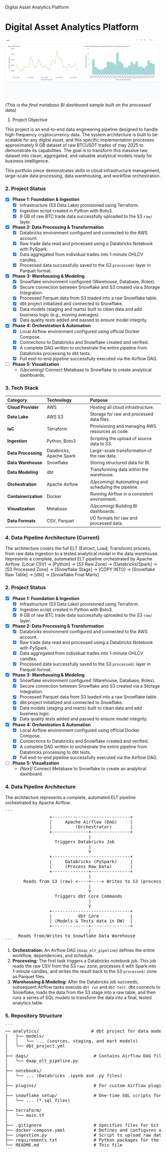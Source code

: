 Digital Asset Analytics Platform

# Digital Asset Analytics Platform

![Digital Asset Dashboard](metabase_image_sample/metabase_dasbord_test.png)
*(This is the final metabase BI dashboard sample built on the processed data)*



1. Project Objective

This project is an end-to-end data engineering pipeline designed to handle high-frequency cryptocurrency data. The system architecture is built to be scalable for any digital asset, and this specific implementation processes approximately 9 GB dataset of raw BTCUSDT trades of may 2025 to demonstrate its capabilities. The goal is to transform this massive raw dataset into clean, aggregated, and valuable analytical models ready for business intelligence.

This portfolio piece demonstrates skills in cloud infrastructure management, large-scale data processing, data warehousing, and workflow orchestration.



### 2. Project Status

* [x] **Phase 1: Foundation & Ingestion**
    * [x] Infrastructure (S3 Data Lake) provisioned using Terraform.
    * [x] Ingestion script created in Python with Boto3.
    * [x] 9 GB of raw BTC trade data successfully uploaded to the S3 `raw/` layer.
* [x] **Phase 2: Data Processing & Transformation**
    * [x] Databricks environment configured and connected to the AWS account.
    * [x] Raw trade data read and processed using a Databricks Notebook with PySpark.
    * [x] Data aggregated from individual trades into 1-minute OHLCV candles.
    * [x] Processed data successfully saved to the S3 `processed/` layer in Parquet format.
* [x] **Phase 3: Warehousing & Modeling**
    * [x] Snowflake environment configured (Warehouse, Database, Roles).
    * [x] Secure connection between Snowflake and S3 created via a Storage Integration.
    * [x] Processed Parquet data from S3 loaded into a raw Snowflake table.
    * [x] dbt project initialized and connected to Snowflake.
    * [x] Data models (staging and marts) built to clean data and add business logic (e.g., moving averages).
    * [x] Data quality tests added and passed to ensure model integrity.
* [x] **Phase 4: Orchestration & Automation**
    * [x] Local Airflow environment configured using official Docker Compose.
    * [x] Connections to Databricks and Snowflake created and verified.
    * [x] A complete DAG written to orchestrate the entire pipeline from Databricks processing to dbt tests.
    * [x] Full end-to-end pipeline successfully executed via the Airflow DAG.
* [ ] **Phase 5: Visualization**
    * *(Upcoming)* Connect Metabase to Snowflake to create analytical dashboards.


### 3. Tech Stack
| Category          | Technology                 | Purpose                                           |
| :---------------- | :------------------------- | :------------------------------------------------ |
| **Cloud Provider**| AWS                        | Hosting all cloud infrastructure.                 |
| **Data Lake** | AWS S3                     | Storage for raw and processed data files.         |
| **IaC** | Terraform                  | Provisioning and managing AWS resources as code.  |
| **Ingestion** | Python, Boto3              | Scripting the upload of source data to S3.        |
| **Data Processing** | Databricks, Apache Spark   | Large-scale transformation of the raw data.       |
| **Data Warehouse**| Snowflake                  |  Storing structured data for BI.      |
| **Data Modeling** | dbt                        |  Transforming data within the warehouse.|
| **Orchestration** | Apache Airflow             | *(Upcoming)* Automating and scheduling the pipeline.|
| **Containerization**| Docker                     | Running Airflow in a consistent environment.      |
| **Visualization** | Metabase                   | *(Upcoming)* Building BI dashboards.              |
| **Data Formats** | CSV, Parquet               | I/O formats for raw and processed data.           |



### 4. Data Pipeline Architecture (Current)

The architecture covers the full ELT (Extract, Load, Transform) process, from raw data ingestion to a tested analytical model in the data warehouse.
Itepresents a complete, automated ELT pipeline orchestrated by Apache Airflow.
[Local CSV] -> [Python] -> [S3 Raw Zone] -> [Databricks/Spark] -> [S3 Processed Zone] -> [Snowflake Stage] -> [COPY INTO] -> [Snowflake Raw Table] -> [dbt] -> [Snowflake Final Marts]


### 2. Project Status

* [x] **Phase 1: Foundation & Ingestion**
    * [x] Infrastructure (S3 Data Lake) provisioned using Terraform.
    * [x] Ingestion script created in Python with Boto3.
    * [x] 9 GB of raw BTC trade data successfully uploaded to the S3 `raw/` layer.
* [x] **Phase 2: Data Processing & Transformation**
    * [x] Databricks environment configured and connected to the AWS account.
    * [x] Raw trade data read and processed using a Databricks Notebook with PySpark.
    * [x] Data aggregated from individual trades into 1-minute OHLCV candles.
    * [x] Processed data successfully saved to the S3 `processed/` layer in Parquet format.
* [x] **Phase 3: Warehousing & Modeling**
    * [x] Snowflake environment configured (Warehouse, Database, Roles).
    * [x] Secure connection between Snowflake and S3 created via a Storage Integration.
    * [x] Processed Parquet data from S3 loaded into a raw Snowflake table.
    * [x] dbt project initialized and connected to Snowflake.
    * [x] Data models (staging and marts) built to clean data and add business logic.
    * [x] Data quality tests added and passed to ensure model integrity.
* [x] **Phase 4: Orchestration & Automation**
    * [x] Local Airflow environment configured using official Docker Compose.
    * [x] Connections to Databricks and Snowflake created and verified.
    * [x] A complete DAG written to orchestrate the entire pipeline from Databricks processing to dbt tests.
    * [x] Full end-to-end pipeline successfully executed via the Airflow DAG.
* [ ] **Phase 5: Visualization**
    * *(Next)* Connect Metabase to Snowflake to create an analytical dashboard.

### 4. Data Pipeline Architecture

The architecture represents a complete, automated ELT pipeline orchestrated by Apache Airflow.

<pre>
```
                 +------------------------------+
                 |     Apache Airflow (DAG)     |
                 |         (Orchestrator)       |
                 +--------------+---------------+
                                |
                   Triggers Databricks Job
                                |
                                V
                 +------------------------------+
                 |     Databricks (PySpark)     |
                 |     (Process Raw Data)       |
                 +--------------+---------------+
                                |
       Reads from S3 (raw) <----+----> Writes to S3 (processed)
                                |
                                V
                   Triggers dbt Core Commands
                                |
                                V
                 +------------------------------+
                 |          dbt Core            |
                 | (Models & Tests data in DW)  |
                 +--------------+---------------+
                                |
     Reads from/Writes to Snowflake Data Warehouse
```
</pre>




1.  **Orchestration:** An Airflow DAG (`daap_elt_pipeline`) defines the entire workflow, dependencies, and schedule.
2.  **Processing:** The first task triggers a Databricks notebook job. This job reads the raw CSV from the S3 `raw/` zone, processes it with Spark into 1-minute candles, and writes the result back to the S3 `processed/` zone as Parquet files.
3.  **Warehousing & Modeling:** After the Databricks job succeeds, subsequent Airflow tasks execute `dbt run` and `dbt test`. dbt connects to Snowflake, loads the data from the S3 stage into a raw table, and then runs a series of SQL models to transform the data into a final, tested analytics table.

### 5. Repository Structure

<pre>
```
── analytics/                    # dbt project for data modeling and transformation
│   ├── models/
│   │   └── ... (sources, staging, and mart models)
│   └── dbt_project.yml
│
├── dags/                         # Contains Airflow DAG file
│   └── daap_elt_pipeline.py
│
├── notebooks/
│   └── ... (Databricks .ipynb and .py files)
│
├── plugins/                      # For custom Airflow plugins (if any)
│
├── snowflake_setup/              # One-time SQL scripts for Snowflake setup
│   └── ... (*.sql files)
│
├── terraform/
│   └── main.tf
│
├── .gitignore                    # Specifies files for Git to ignore (e.g., .env, logs/)
├── docker-compose.yaml           # Defines and configures all Airflow services
├── ingestion.py                  # Script to upload raw data to S3
├── requirements.txt              # Python packages for the Airflow environment
└── README.md                     # This file
```
</pre>

